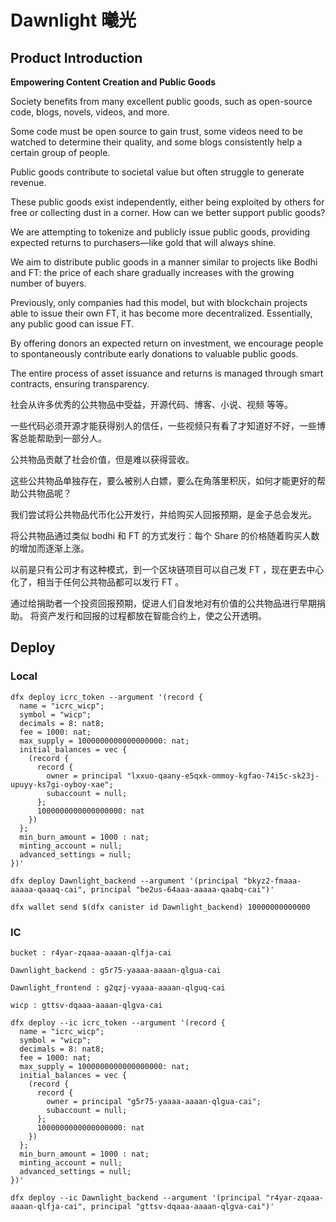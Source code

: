 # Dawnlight 曦光

## Product Introduction

**Empowering Content Creation and Public Goods**

Society benefits from many excellent public goods, such as open-source code, blogs, novels, videos, and more.

Some code must be open source to gain trust, some videos need to be watched to determine their quality, and some blogs consistently help a certain group of people.

Public goods contribute to societal value but often struggle to generate revenue.

These public goods exist independently, either being exploited by others for free or collecting dust in a corner. How can we better support public goods?

We are attempting to tokenize and publicly issue public goods, providing expected returns to purchasers—like gold that will always shine.

We aim to distribute public goods in a manner similar to projects like Bodhi and FT: the price of each share gradually increases with the growing number of buyers.

Previously, only companies had this model, but with blockchain projects able to issue their own FT, it has become more decentralized. Essentially, any public good can issue FT.

By offering donors an expected return on investment, we encourage people to spontaneously contribute early donations to valuable public goods.

The entire process of asset issuance and returns is managed through smart contracts, ensuring transparency.

社会从许多优秀的公共物品中受益，开源代码、博客、小说、视频 等等。

一些代码必须开源才能获得别人的信任，一些视频只有看了才知道好不好，一些博客总能帮助到一部分人。

公共物品贡献了社会价值，但是难以获得营收。

这些公共物品单独存在，要么被别人白嫖，要么在角落里积灰，如何才能更好的帮助公共物品呢？

我们尝试将公共物品代币化公开发行，并给购买人回报预期，是金子总会发光。

将公共物品通过类似 bodhi 和 FT 的方式发行：每个 Share 的价格随着购买人数的增加而逐渐上涨。

以前是只有公司才有这种模式，到一个区块链项目可以自己发 FT ，现在更去中心化了，相当于任何公共物品都可以发行 FT 。

通过给捐助者一个投资回报预期，促进人们自发地对有价值的公共物品进行早期捐助。
将资产发行和回报的过程都放在智能合约上，使之公开透明。

## Deploy

### Local

```shell
dfx deploy icrc_token --argument '(record {
  name = "icrc_wicp";
  symbol = "wicp";
  decimals = 8: nat8;
  fee = 1000: nat;
  max_supply = 1000000000000000000: nat;
  initial_balances = vec {
    (record {
      record {
        owner = principal "lxxuo-qaany-e5qxk-ommoy-kgfao-74i5c-sk23j-upuyy-ks7gi-oyboy-xae";
        subaccount = null;
      };
      1000000000000000000: nat
    })
  };
  min_burn_amount = 1000 : nat;
  minting_account = null;
  advanced_settings = null;
})'
```

```shell
dfx deploy Dawnlight_backend --argument '(principal "bkyz2-fmaaa-aaaaa-qaaaq-cai", principal "be2us-64aaa-aaaaa-qaabq-cai")'

dfx wallet send $(dfx canister id Dawnlight_backend) 10000000000000
```

### IC
```
bucket : r4yar-zqaaa-aaaan-qlfja-cai

Dawnlight_backend : g5r75-yaaaa-aaaan-qlgua-cai

Dawnlight_frontend : g2qzj-vyaaa-aaaan-qlguq-cai

wicp : gttsv-dqaaa-aaaan-qlgva-cai
```

```shell
dfx deploy --ic icrc_token --argument '(record {
  name = "icrc_wicp";
  symbol = "wicp";
  decimals = 8: nat8;
  fee = 1000: nat;
  max_supply = 1000000000000000000: nat;
  initial_balances = vec {
    (record {
      record {
        owner = principal "g5r75-yaaaa-aaaan-qlgua-cai";
        subaccount = null;
      };
      1000000000000000000: nat
    })
  };
  min_burn_amount = 1000 : nat;
  minting_account = null;
  advanced_settings = null;
})'
```

```shell
dfx deploy --ic Dawnlight_backend --argument '(principal "r4yar-zqaaa-aaaan-qlfja-cai", principal "gttsv-dqaaa-aaaan-qlgva-cai")'
```
